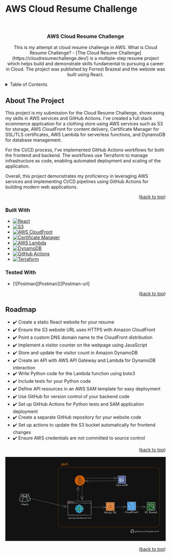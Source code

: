 # AWS Cloud Resume Challenge
<a name="readme-top"></a>
<!-- PROJECT LOGO -->
<br />
<div align="center">

<h3 align="center">AWS Cloud Resume Challenge</h3>

  <p align="center">
    This is my attempt at cloud resume challenge in AWS.
    What is Cloud Resume Challenge? - [The Cloud Resume Challenge](https://cloudresumechallenge.dev/) is a multiple-step resume project which helps build and demonstrate skills fundamental to pursuing a career in Cloud. The project was published by Forrest Brazeal and the webiste was built using React.
  </p>
</div>


<!-- TABLE OF CONTENTS -->
<details>
  <summary>Table of Contents</summary>
  <ol>
    <li>
      <a href="#about-the-project">About The Project</a>
      <ul>
        <li><a href="#built-with">Built With</a></li>
      </ul>
    </li>
    <li><a href="#roadmap">Roadmap</a></li>
    <li><a href="#architecture">Architecture Diagram</a></li>
  </ol>
</details>


<!-- ABOUT THE PROJECT -->
## About The Project


This project is my submission for the Cloud Resume Challenge, showcasing my skills in AWS services and GitHub Actions. I've created a full stack ecommerce application for a clothing store using AWS services such as S3 for storage, AWS CloudFront for content delivery, Certificate Manager for SSL/TLS certificates, AWS Lambda for serverless functions, and DynamoDB for database management.

For the CI/CD process, I've implemented GitHub Actions workflows for both the frontend and backend. The workflows use Terraform to manage infrastructure as code, enabling automated deployment and scaling of the application.

Overall, this project demonstrates my proficiency in leveraging AWS services and implementing CI/CD pipelines using GitHub Actions for building modern web applications.


<p align="right">(<a href="#readme-top">back to top</a>)</p>



### Built With

* [![React][React]][React-url]
* [![S3][S3]][S3-url]
* [![AWS CloudFront][AWS CloudFront]][AWS CloudFront-url]
* [![Certificate Manager][Certificate Manager]][Certificate Manager-url]
* [![AWS Lambda][AWS Lambda]][AWS Lambda-url]
* [![DynamoDB][DynamoDB]][DynamoDB-url]
* [![GitHub Actions][GitHub Actions]][GitHub Actions-url]
* [![Terraform][Terraform]][Terraform-url]

### Tested With

* [![Postman][Postman]][Postman-url]


<p align="right">(<a href="#readme-top">back to top</a>)</p>

<!-- ROADMAP -->
## Roadmap

- ✔️ Create a static React website for your resume
- ✔️ Ensure the S3 website URL uses HTTPS with Amazon CloudFront
- ✔️ Point a custom DNS domain name to the CloudFront distribution
- ✔️ Implement a visitor counter on the webpage using JavaScript
- ✔️ Store and update the visitor count in Amazon DynamoDB
- ✔️ Create an API with AWS API Gateway and Lambda for DynamoDB interaction
- ✔️ Write Python code for the Lambda function using boto3
- ✔️ Include tests for your Python code
- ✔️ Define API resources in an AWS SAM template for easy deployment
- ✔️ Use GitHub for version control of your backend code
- ✔️ Set up GitHub Actions for Python tests and SAM application deployment
- ✔️ Create a separate GitHub repository for your website code
- ✔️ Set up actions to update the S3 bucket automatically for frontend changes
- ✔️ Ensure AWS credentials are not committed to source control



<p align="right">(<a href="#readme-top">back to top</a>)</p>


<!-- DIAGRAM -->
![Architecture Diagram](/img/AWS-Architecture-Cloud-resume-challenge.png)

<p align="right">(<a href="#readme-top">back to top</a>)</p>


[React]: https://img.shields.io/badge/react-%2320232a.svg?style=for-the-badge&logo=react&logoColor=%2361DAFB
[React-url]: https://reactjs.org/
[S3]: https://img.shields.io/badge/S3-569A31?style=for-the-badge&logo=amazon-s3&logoColor=white
[S3-url]: https://aws.amazon.com/s3/
[AWS CloudFront]: https://img.shields.io/badge/AWS%20CloudFront-FF9900?style=for-the-badge&logo=amazon-cloudfront&logoColor=white
[AWS CloudFront-url]: https://aws.amazon.com/cloudfront/
[Certificate Manager]: https://img.shields.io/badge/Certificate%20Manager-232F3E?style=for-the-badge&logo=amazon-aws&logoColor=white
[Certificate Manager-url]: https://aws.amazon.com/certificate-manager/
[AWS Lambda]: https://img.shields.io/badge/AWS%20Lambda-FF9900?style=for-the-badge&logo=amazon-aws&logoColor=white
[AWS Lambda-url]: https://aws.amazon.com/lambda/
[DynamoDB]: https://img.shields.io/badge/DynamoDB-4053D6?style=for-the-badge&logo=amazon-dynamodb&logoColor=white
[DynamoDB-url]: https://aws.amazon.com/dynamodb/
[GitHub Actions]: https://img.shields.io/badge/GitHub%20Actions-2088FF?style=for-the-badge&logo=github-actions&logoColor=white
[GitHub Actions-url]: https://github.com/features/actions
[Terraform]: https://img.shields.io/badge/Terraform-623CE4?style=for-the-badge&logo=terraform&logoColor=white
[Terraform-url]: https://www.terraform.io/